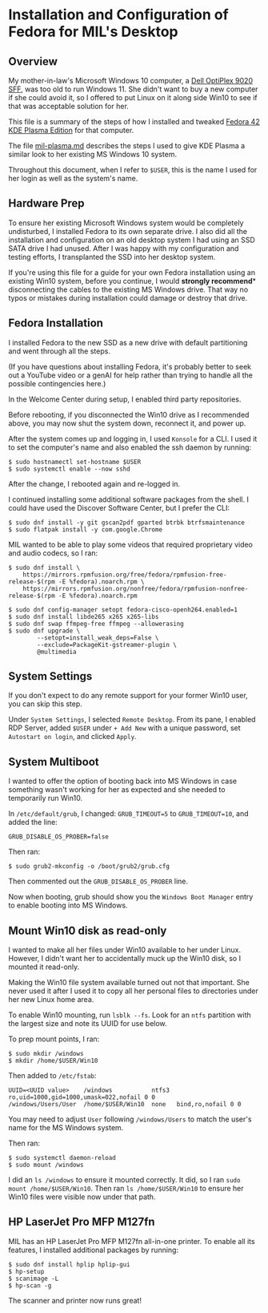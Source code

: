 # Installation and Configuration of Fedora for MIL's Desktop


## Overview

My mother-in-law's Microsoft Windows 10 computer, a
[Dell OptiPlex 9020 SFF](https://dl.dell.com/topicspdf/optiplex-9020-desktop_owners-manual_en-us.pdf),
was too old to run Windows 11.  She didn't want to buy a new
computer if she could avoid it, so I offered to put Linux on it
along side Win10 to see if that was acceptable solution for her.

This file is a summary of the steps of how I installed and tweaked
[Fedora 42 KDE Plasma Edition](https://fedoraproject.org/kde/) for
that computer.

The file [mil-plasma.md](mil-plasma.md) describes the steps I used
to give KDE Plasma a similar look to her existing MS Windows 10
system.

Throughout this document, when I refer to `$USER`, this is the
name I used for her login as well as the system's name.


## Hardware Prep

To ensure her existing Microsoft Windows system would be completely
undisturbed, I installed Fedora to its own separate drive.  I also
did all the installation and configuration on an old desktop system
I had using an SSD SATA drive I had unused.  After I was happy with
my configuration and testing efforts, I transplanted the SSD into
her desktop system.

If you're using this file for a guide for your own Fedora
installation using an existing Win10 system, before you continue, I
would **strongly recommend*** disconnecting the cables to the existing
MS Windows drive.  That way no typos or mistakes during installation
could damage or destroy that drive.


## Fedora Installation

I installed Fedora to the new SSD as a new drive with default
partitioning and went through all the steps.

(If you have questions about installing Fedora, it's probably
better to seek out a YouTube video or a genAI for help rather
than trying to handle all the possible contingencies here.)

In the Welcome Center during setup, I enabled third party
repositories.

Before rebooting, if you disconnected the Win10 drive as I
recommended above, you may now shut the system down, reconnect it,
and power up.

After the system comes up and logging in, I used `Konsole` for a
CLI.  I used it to set the computer's name and also enabled the ssh
daemon by running:
```
$ sudo hostnamectl set-hostname $USER
$ sudo systemctl enable --now sshd
```

After the change, I rebooted again and re-logged in.

I continued installing some additional software packages from the
shell.  I could have used the Discover Software Center, but I prefer
the CLI:
```
$ sudo dnf install -y git gscan2pdf gparted btrbk btrfsmaintenance
$ sudo flatpak install -y com.google.Chrome
```

MIL wanted to be able to play some videos that required proprietary
video and audio codecs, so I ran:
```
$ sudo dnf install \
    https://mirrors.rpmfusion.org/free/fedora/rpmfusion-free-release-$(rpm -E %fedora).noarch.rpm \
    https://mirrors.rpmfusion.org/nonfree/fedora/rpmfusion-nonfree-release-$(rpm -E %fedora).noarch.rpm

$ sudo dnf config-manager setopt fedora-cisco-openh264.enabled=1
$ sudo dnf install libde265 x265 x265-libs
$ sudo dnf swap ffmpeg-free ffmpeg --allowerasing
$ sudo dnf upgrade \
        --setopt=install_weak_deps=False \
        --exclude=PackageKit-gstreamer-plugin \
        @multimedia
```


## System Settings

If you don't expect to do any remote support for your former Win10
user, you can skip this step.

Under `System Settings`, I selected `Remote Desktop`.  From its pane,
I enabled RDP Server, added `$USER` under `+ Add New` with a unique
password, set `Autostart on login`, and clicked `Apply`.


## System Multiboot

I wanted to offer the option of booting back into MS Windows in case
something wasn't working for her as expected and she needed to
temporarily run Win10.

In `/etc/default/grub`, I changed: `GRUB_TIMEOUT=5` to `GRUB_TIMEOUT=10`,
and added the line:
```
GRUB_DISABLE_OS_PROBER=false
```

Then ran:
```
$ sudo grub2-mkconfig -o /boot/grub2/grub.cfg
```

Then commented out the `GRUB_DISABLE_OS_PROBER` line.

Now when booting, grub should show you the `Windows Boot Manager`
entry to enable booting into MS Windows.


## Mount Win10 disk as read-only

I wanted to make all her files under Win10 available to her
under Linux.  However, I didn't want her to accidentally muck up
the Win10 disk, so I mounted it read-only.

Making the Win10 file system available turned out not that
important.  She never used it after I used it to copy all her
personal files to directories under her new Linux home area.

To enable Win10 mounting, run `lsblk --fs`.  Look for an `ntfs`
partition with the largest size and note its UUID for use below.

To prep mount points, I ran:
```
$ sudo mkdir /windows
$ mkdir /home/$USER/Win10
```

Then added to `/etc/fstab`:
```
UUID=<UUID value>    /windows           ntfs3  ro,uid=1000,gid=1000,umask=022,nofail 0 0
/windows/Users/User  /home/$USER/Win10  none   bind,ro,nofail 0 0
```

You may need to adjust `User` following `/windows/Users` to match
the user's name for the MS Windows system.

Then ran:
```
$ sudo systemctl daemon-reload
$ sudo mount /windows
```

I did an `ls /windows` to ensure it mounted correctly.  It did, so
I ran `sudo mount /home/$USER/Win10`.  Then ran `ls /home/$USER/Win10`
to ensure her Win10 files were visible now under that path.


## HP LaserJet Pro MFP M127fn

MIL has an HP LaserJet Pro MFP M127fn all-in-one printer.  To enable
all its features, I installed additional packages by running:
```
$ sudo dnf install hplip hplip-gui
$ hp-setup
$ scanimage -L
$ hp-scan -g
```

The scanner and printer now runs great!
